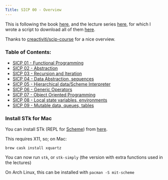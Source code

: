 ```yaml
---
Title: SICP 00 - Overview
---
```


This is following the book [here](https://github.com/sarabander/sicp-pdf), and the lecture series [here](https://archive.org/details/ucberkeley-webcast-PL3E89002AA9B9879E?sort=titleSorter), for which I wrote a script to download all of them [here](https://gist.github.com/seanbreckenridge/44854575b03e7f643b19bf40cf7e21bd).

Thanks to [creactiviti/scip-course](https://github.com/creactiviti/sicp-course) for a nice overview.

### Table of Contents:

* [SICP 01 - Functional Programming](../01)
* [SICP 02 - Abstraction](../02)
* [SICP 03 - Recursion and Iteration](../03)
* [SICP 04 - Data Abstraction, sequences](../04)
* [SICP 05 - Hierarchical data/Scheme Interpreter](../05)
* [SICP 06 - Generic Operators](../06)
* [SICP 07 - Object Oriented Programming](../07)
* [SICP 08 - Local state variables, environments](../08)
* [SICP 09 - Mutable data, queues, tables](../09)
### Install STk for Mac

You can install STk (REPL for [Scheme](https://en.wikipedia.org/wiki/Scheme_(programming_language))) from [here](https://inst.eecs.berkeley.edu/~scheme/precompiled/OSX/).

This requires X11, so; on Mac:

`brew cask install xquartz`

You can now run `stk`, or `stk-simply` (the version with extra functions used in the lectures)

On Arch Linux, this can be installed with `pacman -S mit-scheme`

